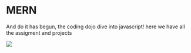 # MERN

And do it has begun, the coding dojo dive into javascript! here we have all the assigment and projects 


![](https://github.com/lisabroadhead/lisabroadhead/blob/main/lisa.png](https://github.com/lisabroadhead/MERN/blob/main/images.jpeg)) 
